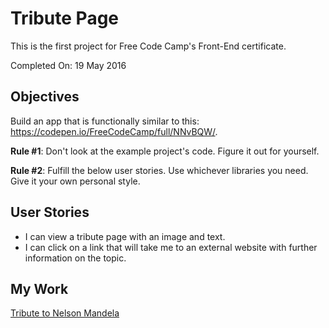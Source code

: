 # Tribute Page

This is the first project for Free Code Camp's Front-End certificate.

Completed On: 19 May 2016

## Objectives

Build an app that is functionally similar to this: https://codepen.io/FreeCodeCamp/full/NNvBQW/.

**Rule #1**: Don't look at the example project's code. Figure it out for yourself.

**Rule #2**: Fulfill the below user stories. Use whichever libraries you need. Give it your own personal style.

## User Stories

- I can view a tribute page with an image and text.
- I can click on a link that will take me to an external website with further information on the topic.

## My Work


[Tribute to Nelson Mandela](https://ayoisaiah.com/tribute-page)
